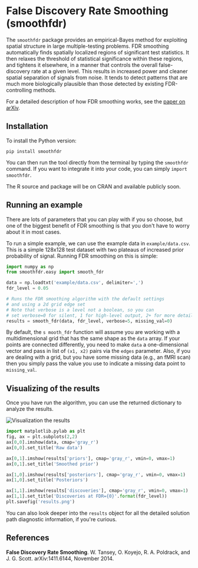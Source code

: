 False Discovery Rate Smoothing (smoothfdr)
==========================================

The `smoothfdr` package provides an empirical-Bayes method for exploiting spatial structure in large multiple-testing problems. FDR smoothing automatically finds spatially localized regions of significant test statistics. It then relaxes the threshold of statistical significance within these regions, and tightens it elsewhere, in a manner that controls the overall false-discovery rate at a given level. This results in increased power and cleaner spatial separation of signals from noise. It tends to detect patterns that are much more biologically plausible than those detected by existing FDR-controlling methods.

For a detailed description of how FDR smoothing works, see the [paper on arXiv](http://arxiv.org/abs/1411.6144).

Installation
------------

To install the Python version:

```
pip install smoothfdr
```

You can then run the tool directly from the terminal by typing the `smoothfdr` command. If you want to integrate it into your code, you can simply `import smoothfdr`.

The R source and package will be on CRAN and available publicly soon.


Running an example
------------------

There are lots of parameters that you can play with if you so choose, but one of the biggest benefit of FDR smoothing is that you don't have to worry about it in most cases.

To run a simple example, we can use the example data in `example/data.csv`. This is a simple 128x128 test dataset with two plateaus of increased prior probability of signal. Running FDR smoothing on this is simple:

```python
import numpy as np
from smoothfdr.easy import smooth_fdr

data = np.loadtxt('example/data.csv', delimiter=',')
fdr_level = 0.05

# Runs the FDR smoothing algorithm with the default settings
# and using a 2d grid edge set
# Note that verbose is a level not a boolean, so you can
# set verbose=0 for silent, 1 for high-level output, 2+ for more details
results = smooth_fdr(data, fdr_level, verbose=5, missing_val=0)
```

By default, the `s
mooth_fdr` function will assume you are working with a multidimensional grid that has the same shape as the `data` array. If your points are connected differently, you need to make `data` a one-dimensional vector and pass in list of `(x1, x2)` pairs via the `edges` parameter. Also, if you are dealing with a grid, but you have some missing data (e.g., an fMRI scan) then you simply pass the value you use to indicate a missing data point to `missing_val`.


Visualizing of the results
--------------------------

Once you have run the algorithm, you can use the returned dictionary to analyze the results.

![Visualization the results](https://raw.githubusercontent.com/tansey/smoothfdr/master/example/results.png)

```python
import matplotlib.pylab as plt
fig, ax = plt.subplots(2,2)
ax[0,0].imshow(data, cmap='gray_r')
ax[0,0].set_title('Raw data')

ax[0,1].imshow(results['priors'], cmap='gray_r', vmin=0, vmax=1)
ax[0,1].set_title('Smoothed prior')

ax[1,0].imshow(results['posteriors'], cmap='gray_r', vmin=0, vmax=1)
ax[1,0].set_title('Posteriors')

ax[1,1].imshow(results['discoveries'], cmap='gray_r', vmin=0, vmax=1)
ax[1,1].set_title('Discoveries at FDR={0}'.format(fdr_level))
plt.savefig('results.png')
```

You can also look deeper into the `results` object for all the detailed solution path diagnostic information, if you're curious.

References
----------

**False Discovery Rate Smoothing**. W. Tansey, O. Koyejo, R. A. Poldrack, and J. G. Scott. arXiv:1411.6144, November 2014. 



































